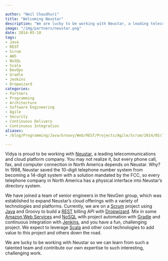 ```yaml
---

author: "Neil Chaudhuri"
title: "Welcoming Neustar"
description: "We are lucky to be working with Neustar, a leading telecommunications and cloud platform company."
image: "/img/partners/neustar.png"
date: 2014-05-10
tags:
- Java
- REST
- Scrum
- AWS
- NoSQL
- Scala
- DevOps
- Gradle
- Jenkins
- Dropwizard
categories: 
- Partners
- Programming
- Architecture
- Software Engineering
- Agile
- Security
- Continuous Delivery
- Continuous Integration
aliases:
- /blog/Programming/Java/Groovy/Web/REST/Projects/Agile/Scrum/2014/05/10/welcoming-neustar

---
```


Vidya is proud to be working with [Neustar](http://www.neustar.biz/), a leading telecommunications and cloud platform
company. You may not realize it, but every phone call, fax, and computer connection in North America depends on Neustar.
Why? In 1998, Neustar saved the 10-digit telephone number system from becoming a 14-digit system with a solution mandated
by the FCC, so every telephone company in North America has a physical interface into Neustar’s directory system.

We have joined a team of senior engineers in the NexGen group, which was established to expand Neustar’s cloud offerings
with a variety of technologies and platforms. Currently, we are on a [Scrum](/tags/scrum) project using
[Java](/tags/java) and Groovy to build a [REST](/tags/rest) billing API with
[Dropwizard](https://dropwizard.github.io/dropwizard/). Mix in some [Amazon Web Services](/tags/aws) and
 [NoSQL](http://www.mongodb.com/nosql-explained) with project automation with [Gradle](/tags/gradle) and
continuous integration with [Jenkins](http://jenkins-ci.org/),
and you have a fun, challenging project. We expect to leverage
[Scala](/tags/scala) and other cool technologies to add value to this project and others down the road.

We are lucky to be working with Neustar so we can learn from such a talented team and contribute our own expertise to
such interesting, challenging work.
